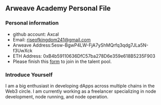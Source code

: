 ## Arweave Academy Personal File

### Personal information

- github account: Axcal
- Email: riseofkingdom241@gmail.com
- Arweave Address:5esw-BgwP4LW-FjA7yShMQrfq3qdg7JLa5N-f3UwXck 
- ETH Address: 0xB4b59110636DfC57ba278D6e359e618B5235F903
- Please finish this [form](https://docs.google.com/forms/d/e/1FAIpQLSfWA5fIIcBgmRppm3jNz5vmf9Mai_QMVil-2pO4r7YKn_Zhtw/viewform?usp=sf_link) to join in the talent pool.

### Introduce Yourself
I am a big enthusiast in developing dApps across multiple chains in the Web3 circle. I am currently working as a freelancer specializing in node development, node running, and node operation.
